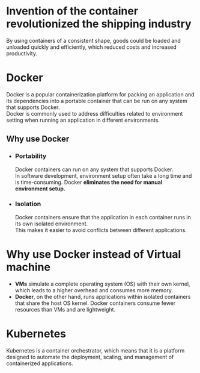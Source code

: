 # Invention of the container revolutionized the shipping industry
By using containers of a consistent shape, goods could be loaded and unloaded quickly and efficiently, which reduced costs and increased productivity.<br>

# Docker
Docker is a popular containerization platform for packing an application and its dependencies into a portable container that can be run on any system that supports Docker.<br>
Docker is commonly used to address difficulties related to environment setting when running an application in different environments.<br>
## Why use Docker
- ### Portability
  Docker containers can run on any system that supports Docker.<br>
  In software development, environment setup often take a long time and is time-consuming. Docker **eliminates the need for manual environment setup.**<br>
- ### Isolation
  Docker containers ensure that the application in each container runs in its own isolated environment.<br>
  This makes it easier to avoid conflicts between different applications.
   
# Why use Docker instead of Virtual machine
- **VMs** simulate a complete operating system (OS) with their own kernel, which leads to a higher overhead and consumes more memory.
- **Docker**, on the other hand, runs applications within isolated containers that share the host OS kernel. Docker containers consume fewer resources than VMs and are lightweight.
   
# Kubernetes
Kubernetes is a container orchestrator, which means that it is a platform designed to automate the deployment, scaling, and management of containerized applications.
  
